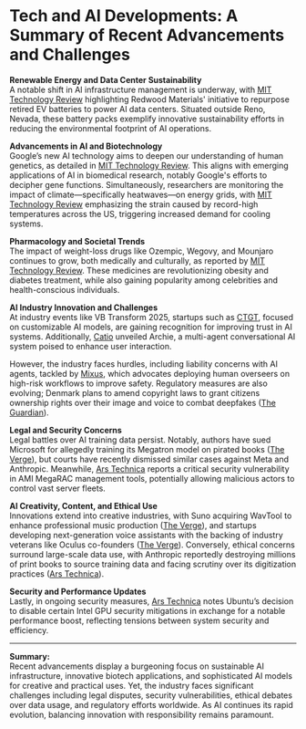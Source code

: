 # Tech and AI Developments: A Summary of Recent Advancements and Challenges

**Renewable Energy and Data Center Sustainability**  
A notable shift in AI infrastructure management is underway, with [MIT Technology Review](https://www.technologyreview.com/2025/06/26/1119402/this-battery-recycling-company-is-now-cleaning-up-ai-data-centers/) highlighting Redwood Materials' initiative to repurpose retired EV batteries to power AI data centers. Situated outside Reno, Nevada, these battery packs exemplify innovative sustainability efforts in reducing the environmental footprint of AI operations.

**Advancements in AI and Biotechnology**  
Google’s new AI technology aims to deepen our understanding of human genetics, as detailed in [MIT Technology Review](https://www.technologyreview.com/2025/06/26/1119379/the-download-google-deepminds-dna-ai-and-heatwaves-impact-on-the-grid/). This aligns with emerging applications of AI in biomedical research, notably Google's efforts to decipher gene functions. Simultaneously, researchers are monitoring the impact of climate—specifically heatwaves—on energy grids, with [MIT Technology Review](https://www.technologyreview.com/2025/06/26/1119358/summer-grid-ai-air-conditioning/) emphasizing the strain caused by record-high temperatures across the US, triggering increased demand for cooling systems.

**Pharmacology and Societal Trends**  
The impact of weight-loss drugs like Ozempic, Wegovy, and Mounjaro continues to grow, both medically and culturally, as reported by [MIT Technology Review](https://www.technologyreview.com/2025/06/27/1119385/were-learning-more-about-what-weight-loss-drugs-do-to-the-body/). These medicines are revolutionizing obesity and diabetes treatment, while also gaining popularity among celebrities and health-conscious individuals.

**AI Industry Innovation and Challenges**  
At industry events like VB Transform 2025, startups such as [CTGT](https://venturebeat.com/ai/ctgt-wins-best-presentation-style-award-at-vb-transform-2025/), focused on customizable AI models, are gaining recognition for improving trust in AI systems. Additionally, [Catio](https://venturebeat.com/ai/catio-wins-coolest-tech-award-at-vb-transform-2025/) unveiled Archie, a multi-agent conversational AI system poised to enhance user interaction.

However, the industry faces hurdles, including liability concerns with AI agents, tackled by [Mixus](https://venturebeat.com/ai/ai-agents-are-hitting-a-liability-wall-mixus-has-a-plan-to-overcome-it-using-human-overseers-on-high-risk-workflows/), which advocates deploying human overseers on high-risk workflows to improve safety. Regulatory measures are also evolving; Denmark plans to amend copyright laws to grant citizens ownership rights over their image and voice to combat deepfakes ([The Guardian](https://www.theguardian.com/technology/2025/jun/27/deepfakes-denmark-copyright-law-artificial-intelligence)).

**Legal and Security Concerns**  
Legal battles over AI training data persist. Notably, authors have sued Microsoft for allegedly training its Megatron model on pirated books ([The Verge](https://www.theverge.com/news/693437/meta-ai-copyright-win-fair-use-warning)), but courts have recently dismissed similar cases against Meta and Anthropic. Meanwhile, [Ars Technica](https://arstechnica.com/security/2025/06/active-exploitation-of-ami-management-tool-imperils-thousands-of-servers/) reports a critical security vulnerability in AMI MegaRAC management tools, potentially allowing malicious actors to control vast server fleets.

**AI Creativity, Content, and Ethical Use**  
Innovations extend into creative industries, with Suno acquiring WavTool to enhance professional music production ([The Verge](https://arstechnica.com/information-technology/2025/06/vmware-perpetual-license-holder-receives-audit-letter-from-broadcom/)), and startups developing next-generation voice assistants with the backing of industry veterans like Oculus co-founders ([The Verge](https://www.theverge.com/news/621022/sesame-voice-assistant-ai-glasses-oculus-brendan-iribe)). Conversely, ethical concerns surround large-scale data use, with Anthropic reportedly destroying millions of print books to source training data and facing scrutiny over its digitization practices ([Ars Technica](https://arstechnica.com/ai/2025/06/anthropic-destroyed-millions-of-print-books-to-build-its-ai-models/)).

**Security and Performance Updates**  
Lastly, in ongoing security measures, [Ars Technica](https://arstechnica.com/security/2025/06/ubuntu-disables-intel-gpu-security-mitigations-promises-20-performance-boost/) notes Ubuntu’s decision to disable certain Intel GPU security mitigations in exchange for a notable performance boost, reflecting tensions between system security and efficiency.

---

**Summary:**  
Recent advancements display a burgeoning focus on sustainable AI infrastructure, innovative biotech applications, and sophisticated AI models for creative and practical uses. Yet, the industry faces significant challenges including legal disputes, security vulnerabilities, ethical debates over data usage, and regulatory efforts worldwide. As AI continues its rapid evolution, balancing innovation with responsibility remains paramount.